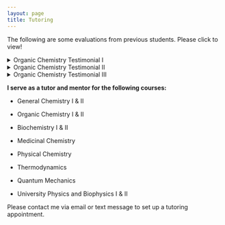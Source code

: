 ```yaml
---
layout: page
title: Tutoring
---
```


The following are some evaluations from previous students. Please click to view!

<details>
  <summary>Organic Chemistry Testimonial I</summary>
  
  Logan obviously had a tremendous understanding of the material and, as a result, was able to answer any question we had clearly and thoroughly. Often times, he would address concepts that, while not explicitly discussed in the procedure or background reading, were relevant to the lab, which helped to explain any subtleties we noticed. Outside lab, he demonstrated similar helpfulness and clarity in office hours. His lab lectures were well organized and explained both the chemistry and lab procedures in each experiment.
  
</details>

<details>
  <summary>Organic Chemistry Testimonial II</summary>
  
Logan B. is by far the greatest GSI I've had so far at college. He excels in every attribute that I would deem vital for a GSI. He is knowledgable, helpful, and his Office Hours are legendary. The only mistake I made is not going to his Office Hours earlier. The understanding and patience he exuded to even the most mundane questions I asked were fabulous.

</details>

<details>
  <summary>Organic Chemistry Testimonial III</summary>
  
Logan is the best GSI I've ever had due to his preparation, ability to explain complex ideas, and most of all, patience with students. He genuinely explained things better than the professor and was willing to explain things over and over until students understood it. He was also very easy to talk to and made online lab more enjoyable than I ever thought it would be. He is the only reason I am going to pass this class.

</details>



**I serve as a tutor and mentor for the following courses:**

- General Chemistry I & II
- Organic Chemistry I & II
- Biochemistry I & II
- Medicinal Chemistry

- Physical Chemistry
- Thermodynamics
- Quantum Mechanics

- University Physics and Biophysics I & II

Please contact me via email or text message to set up a tutoring appointment.
